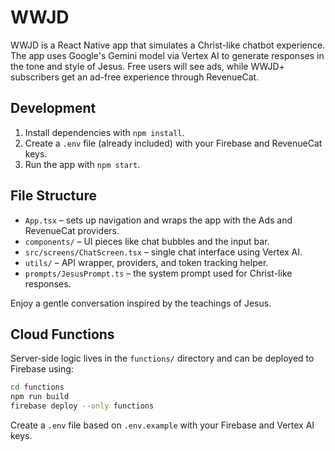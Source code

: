 # WWJD

WWJD is a React Native app that simulates a Christ-like chatbot experience. The app uses Google's Gemini model via Vertex AI to generate responses in the tone and style of Jesus. Free users will see ads, while WWJD+ subscribers get an ad-free experience through RevenueCat.

## Development

1. Install dependencies with `npm install`.
2. Create a `.env` file (already included) with your Firebase and RevenueCat keys.
3. Run the app with `npm start`.

## File Structure

- `App.tsx` – sets up navigation and wraps the app with the Ads and RevenueCat providers.
- `components/` – UI pieces like chat bubbles and the input bar.
- `src/screens/ChatScreen.tsx` – single chat interface using Vertex AI.
- `utils/` – API wrapper, providers, and token tracking helper.
- `prompts/JesusPrompt.ts` – the system prompt used for Christ-like responses.

Enjoy a gentle conversation inspired by the teachings of Jesus.

## Cloud Functions

Server-side logic lives in the `functions/` directory and can be deployed to
Firebase using:

```bash
cd functions
npm run build
firebase deploy --only functions
```

Create a `.env` file based on `.env.example` with your Firebase and Vertex AI keys.
